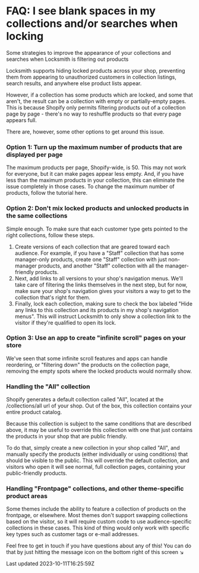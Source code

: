 # FAQ: I see blank spaces in my collections and/or searches when locking

Some strategies to improve the appearance of your collections and searches when Locksmith is filtering out products

Locksmith supports hiding locked products across your shop, preventing them from appearing to unauthorized customers in collection listings, search results, and anywhere else product lists appear.

However, if a collection has some products which are locked, and some that aren't, the result can be a collection with empty or partially-empty pages. This is because Shopify only permits filtering products out of a collection page by page - there's no way to reshuffle products so that every page appears full.

There are, however, some other options to get around this issue.

### Option 1: Turn up the maximum number of products that are displayed per page

The maximum products per page, Shopify-wide, is 50. This may not work for everyone, but it can make pages appear less empty. And, if you have less than the maximum products in your collection, this can eliminate the issue completely in those cases. To change the maximum number of products, follow the tutorial here.

### Option 2: Don't mix locked products and unlocked products in the same collections

Simple enough. To make sure that each customer type gets pointed to the right collections, follow these steps.

1. Create versions of each collection that are geared toward each audience. For example, if you have a "Staff" collection that has some manager-only products, create one "Staff" collection with just non-manager products, and another "Staff" collection with all the manager-friendly products.
2. Next, add links to all versions to your shop's navigation menus. We'll take care of filtering the links themselves in the next step, but for now, make sure your shop's navigation gives your visitors a way to get to the collection that's right for them.
3. Finally, lock each collection, making sure to check the box labeled "Hide any links to this collection and its products in my shop's navigation menus". This will instruct Locksmith to only show a collection link to the visitor if they're qualified to open its lock.

### Option 3: Use an app to create "infinite scroll" pages on your store

We've seen that some infinite scroll features and apps can handle reordering, or "filtering down" the products on the collection page, removing the empty spots where the locked products would normally show.

### Handling the "All" collection

Shopify generates a default collection called "All", located at the /collections/all url of your shop. Out of the box, this collection contains your entire product catalog.

Because this collection is subject to the same conditions that are described above, it may be useful to override this collection with one that just contains the products in your shop that are public friendly.

To do that, simply create a new collection in your shop called "All", and manually specify the products (either individually or using conditions) that should be visible to the public. This will override the default collection, and visitors who open it will see normal, full collection pages, containing your public-friendly products.

### Handling "Frontpage" collections, and other theme-specific product areas

Some themes include the ability to feature a collection of products on the frontpage, or elsewhere. Most themes don't support swapping collections based on the visitor, so it will require custom code to use audience-specific collections in these cases. This kind of thing would only work with specific key types such as customer tags or e-mail addresses.

Feel free to get in touch if you have questions about any of this! You can do that by just hitting the message icon on the bottom right of this screen ↘️

Last updated 2023-10-11T16:25:59Z
